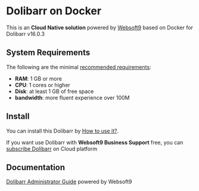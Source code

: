 # Dolibarr on Docker  

This is an **Cloud Native solution** powered by [Websoft9](https://www.websoft9.com) based on Docker for Dolibarr v16.0.3

## System Requirements

The following are the minimal [recommended requirements](https://github.com/tuxgasy/docker-dolibarr):

* **RAM**: 1 GB or more
* **CPU**: 1 cores or higher
* **Disk**: at least 1 GB of free space
* **bandwidth**: more fluent experience over 100M  

## Install

You can install this Dolibarr by [How to use it?](https://github.com/Websoft9/docker-library#how-to-use-it).   

If you want use Dolibarr with **Websoft9 Business Support** free, you can [subscribe Dolibarr](https://www.websoft9.com/apps) on Cloud platform

## Documentation

[Dolibarr Administrator Guide](https://support.websoft9.com/docs/dolibarr) powered by Websoft9
